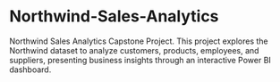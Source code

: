 # Northwind-Sales-Analytics
Northwind Sales Analytics Capstone Project. This project explores the Northwind dataset to analyze customers, products, employees, and suppliers, presenting business insights through an interactive Power BI dashboard.
